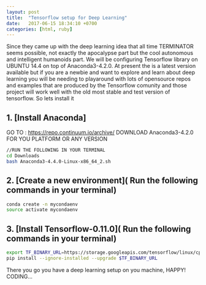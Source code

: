```yaml
---
layout: post
title:  "Tensorflow setup for Deep Learning"
date:   2017-06-15 18:34:10 +0700
categories: [html, ruby]
---
```


Since they came up with the deep learning idea that all time TERMINATOR seems possible, not exactly the apocalypse part but the cool autonomous and intelligent humanoids part. We will be configuring Tensorflow library on UBUNTU 14.4 on top of Anaconda3-4.2.0. At present the is a latest version available but if you are a newbie and want to explore and learn about deep learning you will be needing to playaround with lots of opensource repos and examples that are produced by the Tensorflow comunity and those project will work well with the old most stable and test version of tensorflow. So lets install it   



## 1. [Install Anaconda]

GO TO : https://repo.continuum.io/archive/
DOWNLOAD Anaconda3-4.2.0 FOR YOU PLATFORM OR ANY VERSION
```sh
//RUN THE FOLLOWING IN YOUR TERMINAL
cd Downloads
bash Anaconda3-4.4.0-Linux-x86_64_2.sh 

```

## 2. [Create a new environment]( Run the following commands in your terminal)

```sh
conda create -n mycondaenv
source activate mycondaenv
```

## 3. [Install Tensorflow-0.11.0]( Run the following commands in your terminal)


```sh
export TF_BINARY_URL=https://storage.googleapis.com/tensorflow/linux/cpu/tensorflow-0.11.0-cp35-cp35m-linux_x86_64.whl
pip install --ignore-installed --upgrade $TF_BINARY_URL
```


There you go you have a deep learning setup on you machine, HAPPY! CODING...





